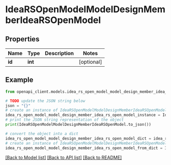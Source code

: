 # IdeaRSOpenModelModelDesignMemberIdeaRSOpenModel


## Properties

Name | Type | Description | Notes
------------ | ------------- | ------------- | -------------
**id** | **int** |  | [optional] 

## Example

```python
from openapi_client.models.idea_rs_open_model_model_design_member_idea_rs_open_model import IdeaRSOpenModelModelDesignMemberIdeaRSOpenModel

# TODO update the JSON string below
json = "{}"
# create an instance of IdeaRSOpenModelModelDesignMemberIdeaRSOpenModel from a JSON string
idea_rs_open_model_model_design_member_idea_rs_open_model_instance = IdeaRSOpenModelModelDesignMemberIdeaRSOpenModel.from_json(json)
# print the JSON string representation of the object
print(IdeaRSOpenModelModelDesignMemberIdeaRSOpenModel.to_json())

# convert the object into a dict
idea_rs_open_model_model_design_member_idea_rs_open_model_dict = idea_rs_open_model_model_design_member_idea_rs_open_model_instance.to_dict()
# create an instance of IdeaRSOpenModelModelDesignMemberIdeaRSOpenModel from a dict
idea_rs_open_model_model_design_member_idea_rs_open_model_from_dict = IdeaRSOpenModelModelDesignMemberIdeaRSOpenModel.from_dict(idea_rs_open_model_model_design_member_idea_rs_open_model_dict)
```
[[Back to Model list]](../README.md#documentation-for-models) [[Back to API list]](../README.md#documentation-for-api-endpoints) [[Back to README]](../README.md)


